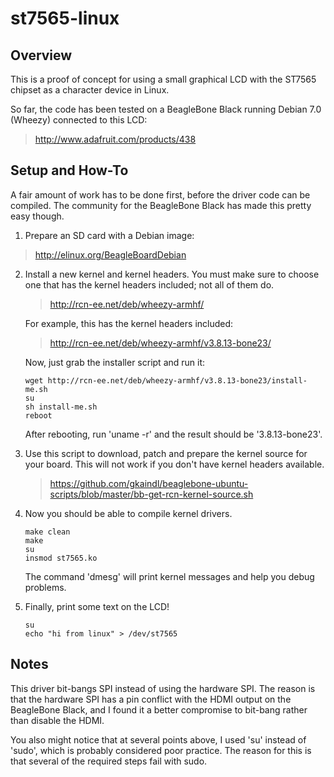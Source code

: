 # st7565-linux

## Overview

This is a proof of concept for using a small graphical LCD with the ST7565 chipset as a character device in Linux.

So far, the code has been tested on a BeagleBone Black running Debian 7.0 (Wheezy) connected to this LCD:
>http://www.adafruit.com/products/438

## Setup and How-To

A fair amount of work has to be done first, before the driver code can be compiled. The community for the BeagleBone Black has made this pretty easy though.

1. Prepare an SD card with a Debian image:
>http://elinux.org/BeagleBoardDebian

2. Install a new kernel and kernel headers. You must make sure to choose one that has the kernel headers included; not all of them do.
    >http://rcn-ee.net/deb/wheezy-armhf/

    For example, this has the kernel headers included:
    >http://rcn-ee.net/deb/wheezy-armhf/v3.8.13-bone23/

    Now, just grab the installer script and run it:
    ```
	wget http://rcn-ee.net/deb/wheezy-armhf/v3.8.13-bone23/install-me.sh
	su
	sh install-me.sh
	reboot
	```

	After rebooting, run 'uname -r' and the result should be '3.8.13-bone23'.

3. Use this script to download, patch and prepare the kernel source for your board. This will not work if you don't have kernel headers available.
	>https://github.com/gkaindl/beaglebone-ubuntu-scripts/blob/master/bb-get-rcn-kernel-source.sh

4. Now you should be able to compile kernel drivers.
	```
	make clean
	make
	su
	insmod st7565.ko
	```
	The command 'dmesg' will print kernel messages and help you debug problems.

5. Finally, print some text on the LCD!
	```
	su
	echo "hi from linux" > /dev/st7565
	```

## Notes

This driver bit-bangs SPI instead of using the hardware SPI. The reason is that the hardware SPI has a pin conflict with the HDMI output on the BeagleBone Black, and I found it a better compromise to bit-bang rather than disable the HDMI.

You also might notice that at several points above, I used 'su' instead of 'sudo', which is probably considered poor practice. The reason for this is that several of the required steps fail with sudo.